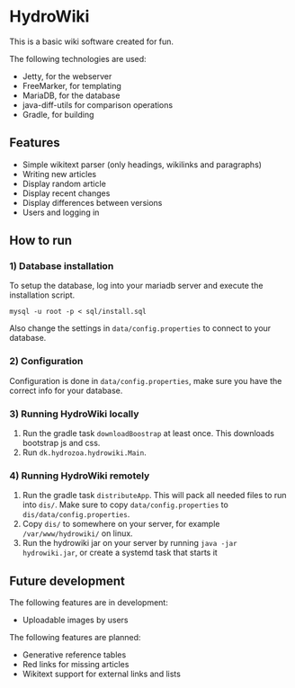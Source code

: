 # HydroWiki
This is a basic wiki software created for fun. 

The following technologies are used:
* Jetty, for the webserver
* FreeMarker, for templating
* MariaDB, for the database
* java-diff-utils for comparison operations
* Gradle, for building

## Features
* Simple wikitext parser (only headings, wikilinks and paragraphs)
* Writing new articles
* Display random article
* Display recent changes
* Display differences between versions
* Users and logging in

## How to run
### 1) Database installation
To setup the database, log into your mariadb server and execute the installation script.
```
mysql -u root -p < sql/install.sql
```
Also change the settings in `data/config.properties` to connect to your database.

### 2) Configuration
Configuration is done in `data/config.properties`, make sure you have the correct info for your database.

### 3) Running HydroWiki locally
1. Run the gradle task `downloadBoostrap` at least once. This downloads bootstrap js and css.
2. Run `dk.hydrozoa.hydrowiki.Main`.

### 4) Running HydroWiki remotely
1. Run the gradle task `distributeApp`. This will pack all needed files to run into `dis/`. Make sure to copy `data/config.properties` to `dis/data/config.properties`.
2. Copy `dis/` to somewhere on your server, for example `/var/www/hydrowiki/` on linux.
3. Run the hydrowiki jar on your server by running `java -jar hydrowiki.jar`, or create a systemd task that starts it

## Future development
The following features are in development:
* Uploadable images by users

The following features are planned:
* Generative reference tables
* Red links for missing articles
* Wikitext support for external links and lists 